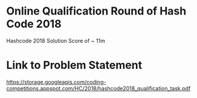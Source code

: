 # Online Qualification Round of Hash Code 2018
Hashcode 2018 Solution Score of ~ 11m

# Link to Problem Statement
https://storage.googleapis.com/coding-competitions.appspot.com/HC/2018/hashcode2018_qualification_task.pdf
